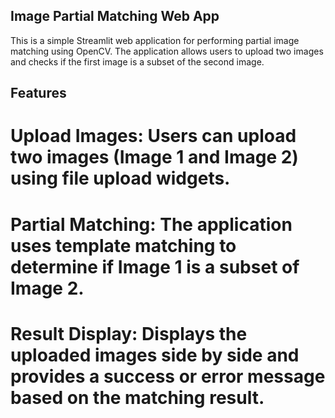 ## Image Partial Matching Web App
This is a simple Streamlit web application for performing partial image matching using OpenCV. The application allows users to upload two images and checks if the first image is a subset of the second image.

## Features
# Upload Images: Users can upload two images (Image 1 and Image 2) using file upload widgets.
# Partial Matching: The application uses template matching to determine if Image 1 is a subset of Image 2.
# Result Display: Displays the uploaded images side by side and provides a success or error message based on the matching result.
